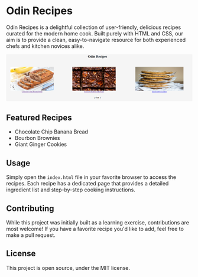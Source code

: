 
# Odin Recipes

Odin Recipes is a delightful collection of user-friendly, delicious recipes curated for the modern home cook. Built purely with HTML and CSS, our aim is to provide a clean, easy-to-navigate resource for both experienced chefs and kitchen novices alike.

![Odin Recipes Banner](https://github.com/RyanLilleyman/odin-recipes/blob/main/images/banner.png)

## Featured Recipes

- Chocolate Chip Banana Bread
- Bourbon Brownies
- Giant Ginger Cookies

## Usage

Simply open the `index.html` file in your favorite browser to access the recipes. Each recipe has a dedicated page that provides a detailed ingredient list and step-by-step cooking instructions.

## Contributing

While this project was initially built as a learning exercise, contributions are most welcome! If you have a favorite recipe you'd like to add, feel free to make a pull request.

## License

This project is open source, under the MIT license.
